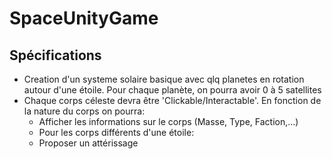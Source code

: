 # SpaceUnityGame

## Spécifications 
* Creation d'un systeme solaire basique avec qlq planetes en rotation autour d'une étoile. Pour chaque planète, on pourra avoir 0 à 5 satellites
* Chaque corps céleste devra être 'Clickable/Interactable'. En fonction de la nature du corps on pourra:
  * Afficher les informations sur le corps (Masse, Type, Faction,...)
  * Pour les corps différents d'une étoile:
  * Proposer un attérissage
